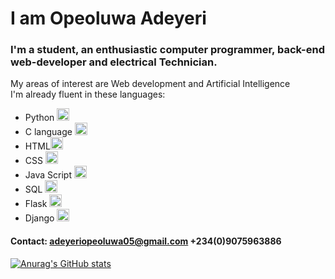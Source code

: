 # I am Opeoluwa Adeyeri
### I'm a student, an enthusiastic computer programmer, back-end web-developer and electrical Technician. <br>
My areas of interest are Web development and Artificial Intelligence<br>
I'm already fluent in these languages:
* Python <img src="https://user-images.githubusercontent.com/76790341/187140476-61664fc5-1562-48a3-a5a5-f2f6d8ac917f.png" width="20">
* C language <img src="https://user-images.githubusercontent.com/76790341/187141646-76dd8b84-1e63-4b5e-b61d-30040f2573cb.png" width="20">
* HTML<img src="https://user-images.githubusercontent.com/76790341/187141391-bfad1a42-3cc2-4edd-903b-6d362ee63fc2.png" width="20">
* CSS <img src="https://user-images.githubusercontent.com/76790341/187142293-2280c369-2a56-4dcd-8547-df421d9421fe.png" width="20">
* Java Script <img src="https://user-images.githubusercontent.com/76790341/187142409-fa9b3fc9-8e08-4870-b4d9-a630a3505339.png" width="20">
* SQL <img src="https://user-images.githubusercontent.com/76790341/187142691-cf4ccbbc-e49b-410f-880a-026e60e91c5f.jpg" width="20">
* Flask <img src="https://user-images.githubusercontent.com/76790341/187142840-1acfcea2-a215-4f56-b11e-216fc8aa885b.png" width="20">
* Django <img src="https://user-images.githubusercontent.com/76790341/187143187-c352b47e-8e56-496c-9a8a-fc3b665c20fc.png" width="20">

#### Contact: adeyeriopeoluwa05@gmail.com +234(0)9075963886

[![Anurag's GitHub stats](https://github-readme-stats.vercel.app/api?username=hardope)](https://github.com/anuraghazra/github-readme-stats)
